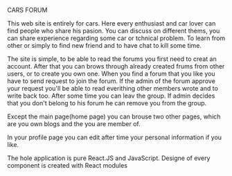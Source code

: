 CARS FORUM

This web site is entirely for cars. Here every enthusiast and car lover can find people who share his pasion. You can discuss on different thems, you can share experience
regarding some car or tchnical problem. To learn from other or simply to find new friend and to have chat to kill some time.

The site is simple, to be able to read the forums you first need to creat an account. After that you can brows through already created frums from other users, or to create
you own one. 
When you find a forum that you like you have to send request to join the forum. If the admin of the forum approve your request you'll be able to read everithing other members wrote
and to write back too.
After some time you can leav the group. If admin decides that you don't belong to his forum he can remove you from the group.

Except the main page(home page) you can brouse two other pages, which are you own blogs and the you are member of.

In your profile page you can edit after time your personal information if you like.

The hole application is purе React.JS and JavaScript. Designe of every component is created with React modules
